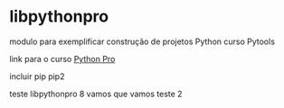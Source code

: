 # libpythonpro
modulo para exemplificar construção de projetos Python curso Pytools

link para o curso [Python Pro](https://pythonpro.com.br/)

incluir pip
pip2

teste libpythonpro 8
vamos que vamos teste 2
